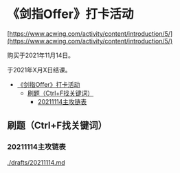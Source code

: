 # 《剑指Offer》打卡活动

[https://www.acwing.com/activity/content/introduction/5/](https://www.acwing.com/activity/content/introduction/5/)

购买于2021年11月14日。

于2021年X月X日结课。

<!-- @import "[TOC]" {cmd="toc" depthFrom=1 depthTo=6 orderedList=false} -->

<!-- code_chunk_output -->

- [《剑指Offer》打卡活动](#剑指offer打卡活动)
  - [刷题（Ctrl+F找关键词）](#刷题ctrlf找关键词)
    - [20211114主攻链表](#20211114主攻链表)

<!-- /code_chunk_output -->

## 刷题（Ctrl+F找关键词）

### 20211114主攻链表
[./drafts/20211114.md](./drafts/20211114.md)
